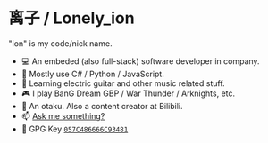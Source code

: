 # 离子 / Lonely_ion

"ion" is my code/nick name.

+ 💻 An embeded (also full-stack) software developer in company.
+ 🧩 Mostly use C# / Python / JavaScript.
+ 🎸 Learning electric guitar and other music related stuff.
+ 🎮 I play BanG Dream GBP / War Thunder / Arknights, etc.
+ 🏡 An otaku. Also a content creator at Bilibili.
+ 📫 [Ask me something?](mailto:lonelyion@outlook.com)
+ 🔑 GPG Key [`057C486666C93481`](https://keybase.io/lonely_ion/pgp_keys.asc)

